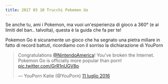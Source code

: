 ```yaml
---
title: 2017 03 10 Trucchi Pokemon Go
---
```


Se anche tu, ami i Pokemon, ma vuoi un'esperienza di gioco a 360° (e ai limiti del ban.. talvolta), questa è la guida che fa per te!
<!--more-->
Pokemon Go è sicuramente un gioco che ha segnato una pietra miliare in fatto di record battuti, ricordiamo con il sorriso la dichiarazione di YouPorn

<blockquote class="twitter-tweet" data-cards="hidden" data-lang="it"><p lang="en" dir="ltr">Congratulations <a href="https://twitter.com/NintendoAmerica">@NintendoAmerica</a>! You&#39;ve broken the Internet. Pokemon Go is officially more popular than porn! <a href="https://t.co/GrR1nUGV8p">pic.twitter.com/GrR1nUGV8p</a></p>&mdash; YouPorn Katie (@YouPorn) <a href="https://twitter.com/YouPorn/status/752610215745429505">11 luglio 2016</a></blockquote>
<script async src="//platform.twitter.com/widgets.js" charset="utf-8"></script>
